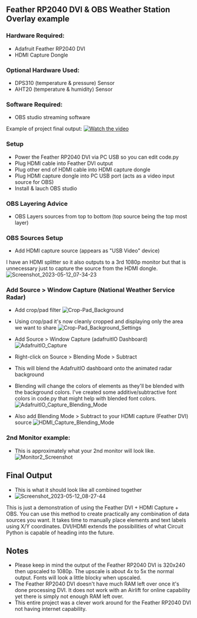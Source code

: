 ## Feather RP2040 DVI & OBS Weather Station Overlay example

### Hardware Required:
- Adafruit Feather RP2040 DVI
- HDMI Capture Dongle

### Optional Hardware Used:
- DPS310 (temperature & pressure) Sensor
- AHT20 (temperature & humidity) Sensor

### Software Required:
- OBS studio streaming software

Example of project final output:
[![Watch the video](https://img.youtube.com/vi/05BcstyL144/maxresdefault.jpg)](https://youtu.be/05BcstyL144)


### Setup
- Power the Feather RP2040 DVI via PC USB so you can edit code.py
- Plug HDMI cable into Feather DVI output
- Plug other end of HDMI cable into HDMI capture dongle
- Plug HDMI capture dongle into PC USB port (acts as a video input source for OBS)
- Install & lauch OBS studio

### OBS Layering Advice
- OBS Layers sources from top to bottom (top source being the top most layer)

### OBS Sources Setup
- Add HDMI capture source (appears as "USB Video" device)

I have an HDMI splitter so it also outputs to a 3rd 1080p monitor but that is unnecessary just to capture the source from the HDMI dongle.
![Screenshot_2023-05-12_07-34-23](https://github.com/DJDevon3/My_Circuit_Python_Projects/assets/49322231/29d07055-537e-43f6-a384-8129e752276b)

### Add Source > Window Capture (National Weather Service Radar)
- Add crop/pad filter 
![Crop-Pad_Background](https://github.com/DJDevon3/My_Circuit_Python_Projects/assets/49322231/870499eb-62a1-434c-86c2-4e4f5e2bf976)

- Using crop/pad it's now cleanly cropped and displaying only the area we want to share
![Crop-Pad_Background_Settings](https://github.com/DJDevon3/My_Circuit_Python_Projects/assets/49322231/4e8607d9-6faf-4cf7-a62b-ef2d321b61b0)

- Add Source > Window Capture (adafruitIO Dashboard)
![AdafruitIO_Capture](https://github.com/DJDevon3/My_Circuit_Python_Projects/assets/49322231/37088f15-fe4d-4c7a-8513-dec5c07d3091)

- Right-click on Source > Blending Mode > Subtract
- This will blend the AdafruitIO dashboard onto the animated radar background
- Blending will change the colors of elements as they'll be blended with the background colors. I've created some additive/subtractive font colors in code.py that might help with blended font colors.
![AdafruitIO_Capture_Blending_Mode](https://github.com/DJDevon3/My_Circuit_Python_Projects/assets/49322231/9f7528a3-b510-42a4-8ff7-9e1b9dc1bf91)

- Also add Blending Mode > Subtract to your HDMI capture (Feather DVI) source
![HDMI_Capture_Blending_Mode](https://github.com/DJDevon3/My_Circuit_Python_Projects/assets/49322231/8b9ccf63-d809-47be-b83e-7fb305cdd3b7)

### 2nd Monitor example:
- This is approximately what your 2nd monitor will look like. 
![Monitor2_Screenshot](https://github.com/DJDevon3/My_Circuit_Python_Projects/assets/49322231/d97c2ac9-bf47-4480-aec9-26e87e68917f)

## Final Output
- This is what it should look like all combined together
- ![Screenshot_2023-05-12_08-27-44](https://github.com/DJDevon3/My_Circuit_Python_Projects/assets/49322231/2623a372-945e-4ac0-979d-1bf3a2b1e796)

This is just a demonstration of using the Feather DVI + HDMI Capture + OBS. 
You can use this method to create practically any combination of data sources you want.
It takes time to manually place elements and text labels using X/Y coordinates. 
DVI/HDMI extends the possibilities of what Circuit Python is capable of heading into the future. 

## Notes
- Please keep in mind the output of the Feather RP2040 DVI is 320x240 then upscaled to 1080p. The upscale is about 4x to 5x the normal output. Fonts will look a little blocky when upscaled.
- The Feather RP2040 DVI doesn't have much RAM left over once it's done processing DVI. It does not work with an Airlift for online capability yet there is simply not enough RAM left over.
- This entire project was a clever work around for the Feather RP2040 DVI not having internet capability.


